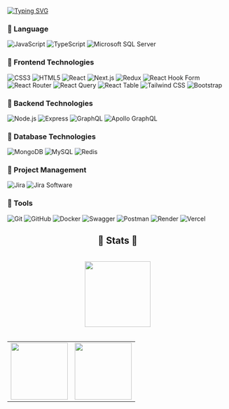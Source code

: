 <a align="center" href="https://git.io/typing-svg"><img src="https://readme-typing-svg.herokuapp.com?font=Fira+Code&pause=1000&color=C7F7A0&background=00000007&center=true&vCenter=true&multiline=true&width=850&height=83&lines=This+Muhammad+Jhohirul+Islam+Shohag;I+hope+by+the+Al-Mighty+Allah(God)++you+are+Well+and+Healthy." alt="Typing SVG" /></a>

### 🌱 Language

![JavaScript](https://img.shields.io/badge/-JavaScript-000?logo=javascript)
![TypeScript](https://img.shields.io/badge/-TypeScript-000?logo=typeScript&logoColor=white&style=flat)
![Microsoft SQL Server](https://img.shields.io/badge/-SQL-000?logo=microsoftsqlserver&logoColor=white&style=flat)

### 🌱 Frontend Technologies

![CSS3](https://img.shields.io/badge/-CSS3-000?logo=css3)
![HTML5](https://img.shields.io/badge/-HTML5-000?logo=html5)
![React](https://img.shields.io/badge/-React.js-000?logo=react&style=flat)
![Next.js](https://img.shields.io/badge/-Next.js-000?logo=nextdotjs&style=flat)
![Redux](https://img.shields.io/badge/-Redux.js-000?logo=redux&style=flat)
![React Hook Form](https://img.shields.io/badge/-ReactHookForm-000?logo=reacthookform&style=flat)
![React Router](https://img.shields.io/badge/-ReactRouter-000?logo=reactrouter&style=flat)
![React Query](https://img.shields.io/badge/-ReactQuery-000?logo=reactquery&style=flat)
![React Table](https://img.shields.io/badge/-ReactTable-000?logo=reacttable&style=flat)
![Tailwind CSS](https://img.shields.io/badge/-TailwindCSS-000?logo=tailwindcss&style=flat)
![Bootstrap](https://img.shields.io/badge/-Bootstrap-000?logo=bootstrap&style=flat)

### 🌱 Backend Technologies

![Node.js](https://img.shields.io/badge/-Node.js-000?logo=nodedotjs)
![Express](https://img.shields.io/badge/-Express.js-000?logo=express)
![GraphQL](https://img.shields.io/badge/-GraphQL-000?logo=graphql&style=flat)
![Apollo GraphQL](https://img.shields.io/badge/-ApolloGraphQL-000?logo=apollographql&style=flat)

### 🌱 Database Technologies

![MongoDB](https://img.shields.io/badge/-MongoDB-000?logo=mongodb)
![MySQL](https://img.shields.io/badge/-MySQL-000?logo=mysql&logoColor=white&style=flat)
![Redis](https://img.shields.io/badge/-Redis-000?logo=redis&style=flat)

### 🌱 Project Management

![Jira](https://img.shields.io/badge/-Jira-000?logo=jira&logoColor=white&style=flat)
![Jira Software](https://img.shields.io/badge/-JiraSoftware-000?logo=jirasoftware&logoColor=white&style=flat)

### 🌱 Tools

![Git](https://img.shields.io/badge/-Git-000?logo=git)
![GitHub](https://img.shields.io/badge/-GitHub-000?logo=github&logoColor=white&style=flat)
![Docker](https://img.shields.io/badge/-Docker-000?logo=docker&style=flat)
![Swagger](https://img.shields.io/badge/-Swagger-000?logo=swagger&style=flat)
![Postman](https://img.shields.io/badge/-Postman-000?logo=postman&style=flat)
![Render](https://img.shields.io/badge/-Render-000?logo=render&style=flat)
![Vercel](https://img.shields.io/badge/-Vercel-000?logo=vercel&style=flat)

<h2 align="center">🔭 Stats 🔭</h2>
<br>
<div align="center">
    <img height="150px" src="https://github-readme-stats.vercel.app/api/top-langs/?username=MuhammadShohagIslam&hide_title=true&hide_border=true&layout=compact&langs_count=8&text_color=000&icon_color=fff&theme=graywhite"/>     
</div>
<br>
<table align="center">
  <tr>
    <td valign="top"><img height="130px" align=top src="https://github-readme-stats.vercel.app/api?username=MuhammadShohagIslam&hide_title=true&hide_border=true&show_icons=true&include_all_commits=true&count_private=true&line_height=21layout=compact&text_color=000&icon_color=fff&theme=graywhite"/> </td>
    <td valign="top"><img height="130px" align=top src="https://github-readme-streak-stats.herokuapp.com?user=MuhammadShohagIslam&hide_border=true&text_color=000&icon_color=fff&background=0,ea6161,ffc64d,52fa51&theme=graywhite" /></td>
  </tr>
</table>
<div>

</div>

<!--
**MuhammadShohagIslam/MuhammadShohagIslam** is a ✨ _special_ ✨ repository because its `README.md` (this file) appears on your GitHub profile.

Here are some ideas to get you started:
![JavaScript](https://img.shields.io/badge/-ReactJs-000?logo=javascript&logoColor=white&style=flat)

- 🔭 I’m currently working on ...
- 🌱 I’m currently learning ...
- 👯 I’m looking to collaborate on ...
- 🤔 I’m looking for help with ...
- 💬 Ask me about ...
- 📫 How to reach me: ...
- 😄 Pronouns: ...
- ⚡ Fun fact: ...
-->
